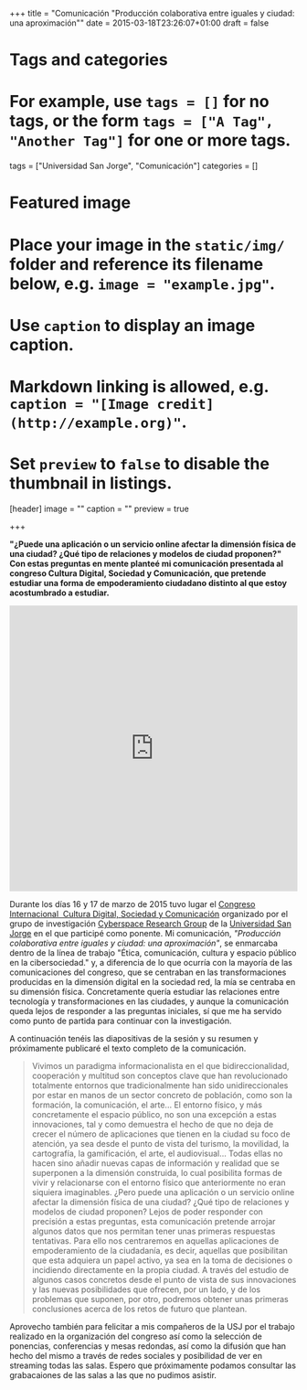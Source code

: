 +++
title = "Comunicación \"Producción colaborativa entre iguales y ciudad: una aproximación\""
date = 2015-03-18T23:26:07+01:00
draft = false

# Tags and categories
# For example, use `tags = []` for no tags, or the form `tags = ["A Tag", "Another Tag"]` for one or more tags.
tags = ["Universidad San Jorge", "Comunicación"]
categories = []

# Featured image
# Place your image in the `static/img/` folder and reference its filename below, e.g. `image = "example.jpg"`.
# Use `caption` to display an image caption.
#   Markdown linking is allowed, e.g. `caption = "[Image credit](http://example.org)"`.
# Set `preview` to `false` to disable the thumbnail in listings.
[header]
image = ""
caption = ""
preview = true

+++

**"¿Puede una aplicación o un servicio online afectar la dimensión física de una ciudad? ¿Qué tipo de relaciones y modelos de ciudad proponen?" Con estas preguntas en mente planteé mi comunicación presentada al congreso Cultura Digital, Sociedad y Comunicación, que pretende estudiar una forma de empoderamiento ciudadano distinto al que estoy acostumbrado a estudiar.**
<p><iframe allowfullscreen="" mozallowfullscreen="" src="https://prezi.com/embed/nrel7lw2bmjp/?bgcolor=ffffff&amp;lock_to_path=0&amp;autoplay=0&amp;autohide_ctrls=0#" webkitallowfullscreen="" width="100%" height="500" frameborder="0"></iframe></p>
<p>Durante los días 16 y 17 de marzo de 2015 tuvo lugar el <a href="http://congresoculturadigital.es/" class="ext" target="_blank">Congreso Internacional&nbsp; Cultura Digital, Sociedad y Comunicación</a> organizado por el grupo de investigación <a href="http://cwg-giec.usj.es/" class="ext" target="_blank">Cyberspace Research Group</a> de la <a href="http://usj.es" class="ext" target="_blank">Universidad San Jorge</a> en el que participé como ponente. Mi comunicación, <em>"Producción colaborativa entre iguales y ciudad: una aproximación"</em>, se enmarcaba dentro de la línea de trabajo "Ética, comunicación, cultura y espacio público en la cibersociedad." y, a diferencia de lo que ocurría con la mayoría de las comunicaciones del congreso, que se centraban en las transformaciones producidas en la dimensión digital en la sociedad red, la mía se centraba en su dimensión física. Concretamente quería estudiar las relaciones entre tecnología y transformaciones en las ciudades, y aunque la comunicación queda lejos de responder a las preguntas iniciales, sí que me ha servido como punto de partida para continuar con la investigación.</p>
<p>A continuación tenéis las diapositivas de la sesión y su resumen y próximamente publicaré el texto completo de la comunicación.</p>

> Vivimos un paradigma informacionalista en el que bidireccionalidad, cooperación y multitud son conceptos clave que han revolucionado totalmente entornos que tradicionalmente han sido unidireccionales por estar en manos de un sector concreto de población, como son la formación, la comunicación, el arte... El entorno físico, y más concretamente el espacio público, no son una excepción a estas innovaciones, tal y como demuestra el hecho de que no deja de crecer el número de aplicaciones que tienen en la ciudad su foco de atención, ya sea desde el punto de vista del turismo, la movilidad, la cartografía, la gamificación, el arte, el audiovisual… Todas ellas no hacen sino añadir nuevas capas de información y realidad que se superponen a la dimensión construida, lo cual posibilita formas de vivir y relacionarse con el entorno físico que anteriormente no eran siquiera imaginables. ¿Pero puede una aplicación o un servicio online afectar la dimensión física de una ciudad? ¿Qué tipo de relaciones y modelos de ciudad proponen? Lejos de poder responder con precisión a estas preguntas, esta comunicación pretende arrojar algunos datos que nos permitan tener unas primeras respuestas tentativas. Para ello nos centraremos en aquellas aplicaciones de empoderamiento de la ciudadanía, es decir, aquellas que posibilitan que esta adquiera un papel activo, ya sea en la toma de decisiones o incidiendo directamente en la propia ciudad. A través del estudio de algunos casos concretos desde el punto de vista de sus innovaciones y las nuevas posibilidades que ofrecen, por un lado, y de los problemas que suponen, por otro, podremos obtener unas primeras conclusiones acerca de los retos de futuro que plantean.

Aprovecho también para felicitar a mis compañeros de la USJ por el trabajo realizado en la organización del congreso así como la selección de ponencias, conferencias y mesas redondas, así como la difusión que han hecho del mismo a través de redes sociales y posibilidad de ver en streaming todas las salas. Espero que próximamente podamos consultar las grabacaiones de las salas a las que no pudimos asistir.
